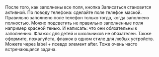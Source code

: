 После того, как заполнены все поля, кнопка Записаться становится активной. По поводу телефона:
сделайте поле телефон маской. Правильно заполнено поле телефон только тогда, когда заполнено
полностью. Можно подсветить не правильно заполненные поля например красной тенью. И написать: что
они обязательны к заполнению. Флажок для детей и школьников не обязателен. Также оформите,
пожалуйста, флажок в одном стиле для любых устройств. Можете через label + псевдо элемент after.
Тоже очень часто встречающаяся задача.
